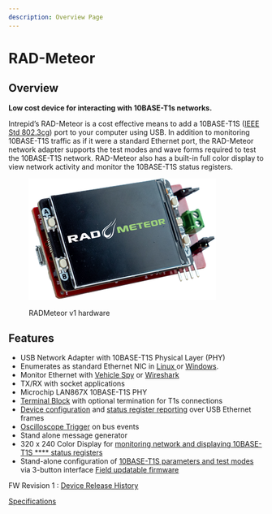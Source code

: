 ```yaml
---
description: Overview Page
---
```


# RAD-Meteor

## Overview&#x20;

**Low cost device for interacting with 10BASE-T1s networks.**

Intrepid’s RAD-Meteor is a cost effective means to add a 10BASE-T1S ([IEEE Std 802.3cg](https://standards.ieee.org/search/?q=802.3cg)) port to your computer using USB. In addition to monitoring 10BASE-T1S traffic as if it were a standard Ethernet port, the RAD-Meteor network adapter supports the test modes and wave forms required to test the 10BASE-T1S network. RAD-Meteor also has a built-in full color display to view network activity and monitor the 10BASE-T1S status registers.

<figure><img src=".gitbook/assets/radmeteor.png" alt=""><figcaption><p>RADMeteor v1 hardware</p></figcaption></figure>

## Features

* USB Network Adapter with 10BASE-T1S Physical Layer (PHY)
* Enumerates as standard Ethernet NIC in [Linux ](using-on-linux.md)or [Windows](using-on-windows/).
* Monitor Ethernet with [Vehicle Spy](using-on-windows/using-in-vehicle-spy.md) or [Wireshark](https://www.wireshark.org/)
* TX/RX with socket applications
* Microchip LAN867X 10BASE-T1S PHY
* [Terminal Block](10baset1s-connections.md) with optional termination for T1s connections
* [Device configuration](host-usb-commands/) and [status register reporting](host-usb-commands/host-usb-responses.md) over USB Ethernet frames
* [Oscilloscope Trigger](oscilloscope-trigger.md) on bus events
* Stand alone message generator
* 320 x 240 Color Display for [monitoring network and displaying 10BASE-T1S **** status registers](display-main-screen/)
* Stand-alone configuration of [10BASE-T1S parameters and test modes](10baset1s-test-modes.md) via 3-button interface [Field updatable firmware](firmware-update/)

FW Revision 1 : [Device Release History](firmware-update/device-release-history.md)

[Specifications](specifications.md)
